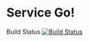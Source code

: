 # Service Go!
Build Status
[![Build Status](https://circleci.com/gh/SEG-GHB/AppSEG.png?branch=master)](https://circleci.com/gh/SEG-GHB/AppSEG)
